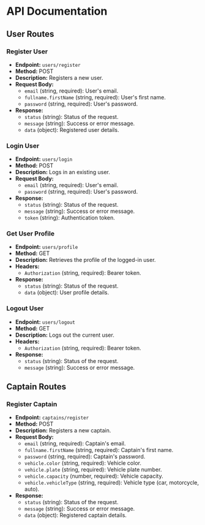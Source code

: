 # API Documentation

## User Routes

### Register User
- **Endpoint:** `users/register`
- **Method:** POST
- **Description:** Registers a new user.
- **Request Body:**
    - `email` (string, required): User's email.
    - `fullname.firstName` (string, required): User's first name.
    - `password` (string, required): User's password.
- **Response:**
    - `status` (string): Status of the request.
    - `message` (string): Success or error message.
    - `data` (object): Registered user details.

### Login User
- **Endpoint:** `users/login`
- **Method:** POST
- **Description:** Logs in an existing user.
- **Request Body:**
    - `email` (string, required): User's email.
    - `password` (string, required): User's password.
- **Response:**
    - `status` (string): Status of the request.
    - `message` (string): Success or error message.
    - `token` (string): Authentication token.

### Get User Profile
- **Endpoint:** `users/profile`
- **Method:** GET
- **Description:** Retrieves the profile of the logged-in user.
- **Headers:**
    - `Authorization` (string, required): Bearer token.
- **Response:**
    - `status` (string): Status of the request.
    - `data` (object): User profile details.

### Logout User
- **Endpoint:** `users/logout`
- **Method:** GET
- **Description:** Logs out the current user.
- **Headers:**
    - `Authorization` (string, required): Bearer token.
- **Response:**
    - `status` (string): Status of the request.
    - `message` (string): Success or error message.

## Captain Routes

### Register Captain
- **Endpoint:** `captains/register`
- **Method:** POST
- **Description:** Registers a new captain.
- **Request Body:**
    - `email` (string, required): Captain's email.
    - `fullname.firstName` (string, required): Captain's first name.
    - `password` (string, required): Captain's password.
    - `vehicle.color` (string, required): Vehicle color.
    - `vehicle.plate` (string, required): Vehicle plate number.
    - `vehicle.capacity` (number, required): Vehicle capacity.
    - `vehicle.vehicleType` (string, required): Vehicle type (car, motorcycle, auto).
- **Response:**
    - `status` (string): Status of the request.
    - `message` (string): Success or error message.
    - `data` (object): Registered captain details.

  